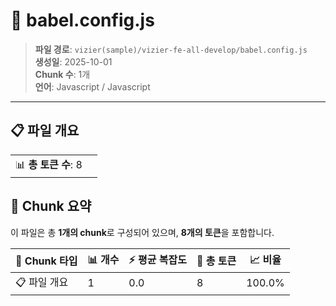 # 📄 babel.config.js

> **파일 경로**: `vizier(sample)/vizier-fe-all-develop/babel.config.js`  
> **생성일**: 2025-10-01  
> **Chunk 수**: 1개  
> **언어**: Javascript / Javascript
---


## 📋 파일 개요

| | |
|--|--|
| 📊 **총 토큰 수**: 8 |  |






## 🧩 Chunk 요약

이 파일은 총 **1개의 chunk**로 구성되어 있으며, **8개의 토큰**을 포함합니다.

| 🧩 Chunk 타입 | 📊 개수 | ⚡ 평균 복잡도 | 📝 총 토큰 | 📈 비율 |
|---------------|--------|-------------|----------|--------|
| 📋 파일 개요 | 1 | 0.0 | 8 | 100.0% |

